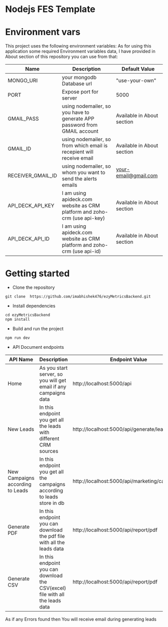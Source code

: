 # Nodejs FES Template

# Environment vars

This project uses the following environment variables:
As for using this application some required Environment variables data, I have provided in About section of this repository you can use from that:

| Name              | Description                                                               | Default Value                |
| ----------------- | ------------------------------------------------------------------------- | ---------------------------- |
| MONGO_URI         | your mongodb Database url                                                 | "use-your-own"               |
| PORT              | Expose port for server                                                    | 5000                         |
| GMAIL_PASS        | using nodemailer, so you have to generate APP password from GMAIL account | Available in About section   |
| GMAIL_ID          | using nodemailer, so from which email is recepient will receive email     | Available in About section   |
| RECEIVER_GMAIL_ID | using nodemailer, so whom you want to send the alerts emails              | your-email@gmail.com         |
| API_DECK_API_KEY  | I am using apideck.com website as CRM platform and zoho-crm (use api-key) | Available in About section   |
| API_DECK_API_ID   | I am using apideck.com website as CRM platform and zoho-crm (use api-id)  | Available in About section   |

# Getting started

- Clone the repository

```
git clone  https://github.com/imabhishek476/ezyMetricsBackend.git
```

- Install dependencies

```
cd ezyMetricsBackend
npm install
```

- Build and run the project

```
npm run dev
```

- API Document endpoints

| API Name                         | Description                                                                   | Endpoint Value                                |
| -------------------------------- | ----------------------------------------------------------------------------- | --------------------------------------------- |
| Home                             | As you start server, so you will get email if any campaigns data              | http://localhost:5000/api                     |
| New Leads                        | In this endpoint you get all the leads with different CRM sources             | http://localhost:5000/api/generate/leads      |
| New Campaigns according to Leads | In this endpoint you get all the campaigns according to leads store in db     | http://localhost:5000/api/marketing/campaigns |
| Generate PDF                     | In this endpoint you can download the pdf file with all the leads data        | http://localhost:5000/api/report/pdf          |
| Generate CSV                     | In this endpoint you can download the CSV(excel) file with all the leads data | http://localhost:5000/api/report/pdf          |

As if any Errors found then You will receive email during generating leads
